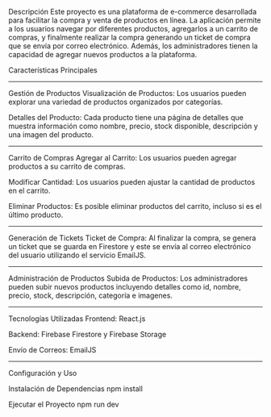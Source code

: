 Descripción
Este proyecto es una plataforma de e-commerce desarrollada para facilitar la compra y venta de productos en línea. La aplicación permite a los usuarios navegar por diferentes productos, agregarlos a un carrito de compras, y finalmente realizar la compra generando un ticket de compra que se envía por correo electrónico. Además, los administradores tienen la capacidad de agregar nuevos productos a la plataforma.

Características Principales
________
Gestión de Productos
Visualización de Productos: Los usuarios pueden explorar una variedad de productos organizados por categorías.

Detalles del Producto: Cada producto tiene una página de detalles que muestra información como nombre, precio, stock disponible, descripción y una imagen del producto.
________
Carrito de Compras
Agregar al Carrito: Los usuarios pueden agregar productos a su carrito de compras.

Modificar Cantidad: Los usuarios pueden ajustar la cantidad de productos en el carrito.

Eliminar Productos: Es posible eliminar productos del carrito, incluso si es el último producto.
_________
Generación de Tickets
Ticket de Compra: Al finalizar la compra, se genera un ticket que se guarda en Firestore y este se envía al correo electrónico del usuario utilizando el servicio EmailJS.
_________
Administración de Productos
Subida de Productos: Los administradores pueden subir nuevos productos incluyendo detalles como id, nombre, precio, stock, descripción, categoría e imagenes.
_________
Tecnologías Utilizadas
Frontend: React.js

Backend: Firebase Firestore y Firebase Storage

Envío de Correos: EmailJS
______________________________________________
Configuración y Uso

Instalación de Dependencias
npm install

Ejecutar el Proyecto
npm run dev
